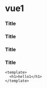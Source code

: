 # vue1

### Title <Badge type="info" text="default" />

### Title <Badge type="tip" text="^1.9.0" />

### Title <Badge type="warning" text="beta" />

### Title <Badge type="danger" text="caution" />

```vue
<template>
  <h1>hello1</h1>
</template>
```

